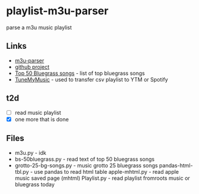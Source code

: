# playlist-m3u-parser
parse a m3u music playlist

## Links
- [m3u-parser](https://pypi.org/project/m3u-parser)
- [github project](https://pypi.org/project/m3u-parser/)
- [Top 50 Bluegrass songs](https://www.rootsmusicreport.com/charts/print_chart/song/genre/bluegrass/weekly/2022-05-14/2022-05-14) - list of top bluegrass songs
- [TuneMyMusic](https://tunemymusic.com/) - used to transfer csv playlist to YTM or Spotify

## t2d
- [ ] read music playlist
- [X] one more that is done

## Files
- m3u.py - idk
- bs-50bluegrass.py - read text of top 50 bluegrass songs
- grotto-25-bg-songs.py - music grotto 25 bluegrass songs
pandas-html-tbl.py - use pandas to read html table
apple-mhtml.py - read apple music saved page (mhtml)
Playlist.py - read playlist fromroots music or bluegrass today